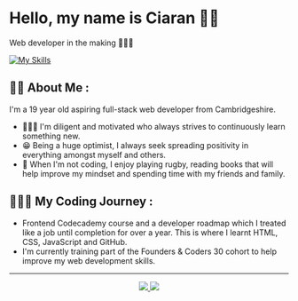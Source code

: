 # Hello, my name is Ciaran 👋🏻
Web developer in the making 👨🏼‍💻

[![My Skills](https://skillicons.dev/icons?i=html,css,js)](https://skillicons.dev)


## 🤝🏻 About Me : 
I'm a 19 year old aspiring full-stack web developer from Cambridgeshire.
* 👨🏼‍🏫 I'm diligent and motivated who always strives to continuously learn something new.
* 😁 Being a huge optimist, I always seek spreading positivity in everything amongst myself and others.
* 🏉 When I'm not coding, I enjoy playing rugby, reading books that will help improve my mindset and spending time with my friends and family.


## 🧗🏻‍♂️ My Coding Journey :
* Frontend Codecademy course and a developer roadmap which I treated like a job until completion for over a year. This is where I learnt HTML, CSS, JavaScript and GitHub.
* I'm currently training part of the Founders & Coders 30 cohort to help improve my web development skills. 



--------------
<p align="center">
  <a href="https://www.linkedin.com/in/ciaran-brown-0b3b54175/">
    <img src="https://skillicons.dev/icons?i=linkedin" />
  </a>
  <a href="https://www.instagram.com/ciaran.brown19/">
    <img src="https://skillicons.dev/icons?i=instagram" />
  </a>
</p>
